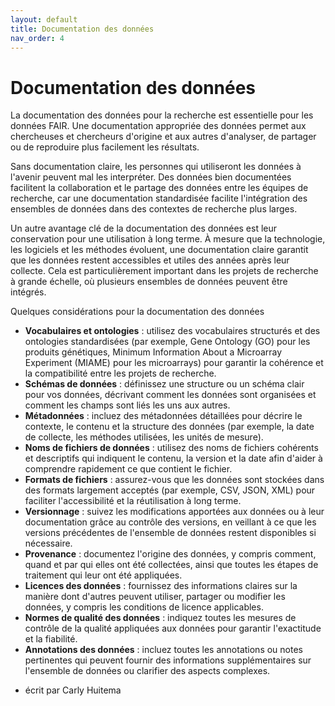 ```yaml
---
layout: default
title: Documentation des données
nav_order: 4
---
```


# Documentation des données

La documentation des données pour la recherche est essentielle pour les données FAIR. Une documentation appropriée des données permet aux chercheuses et chercheurs d'origine et aux autres d'analyser, de partager ou de reproduire plus facilement les résultats.

Sans documentation claire, les personnes qui utiliseront les données à l'avenir peuvent mal les interpréter. Des données bien documentées facilitent la collaboration et le partage des données entre les équipes de recherche, car une documentation standardisée facilite l'intégration des ensembles de données dans des contextes de recherche plus larges.

Un autre avantage clé de la documentation des données est leur conservation pour une utilisation à long terme. À mesure que la technologie, les logiciels et les méthodes évoluent, une documentation claire garantit que les données restent accessibles et utiles des années après leur collecte. Cela est particulièrement important dans les projets de recherche à grande échelle, où plusieurs ensembles de données peuvent être intégrés.

Quelques considérations pour la documentation des données

* **Vocabulaires et ontologies** : utilisez des vocabulaires structurés et des ontologies standardisées (par exemple, Gene Ontology (GO) pour les produits génétiques, Minimum Information About a Microarray Experiment (MIAME) pour les microarrays) pour garantir la cohérence et la compatibilité entre les projets de recherche.
* **Schémas de données** : définissez une structure ou un schéma clair pour vos données, décrivant comment les données sont organisées et comment les champs sont liés les uns aux autres.
* **Métadonnées** : incluez des métadonnées détaillées pour décrire le contexte, le contenu et la structure des données (par exemple, la date de collecte, les méthodes utilisées, les unités de mesure).
* **Noms de fichiers de données** : utilisez des noms de fichiers cohérents et descriptifs qui indiquent le contenu, la version et la date afin d'aider à comprendre rapidement ce que contient le fichier.
* **Formats de fichiers** : assurez-vous que les données sont stockées dans des formats largement acceptés (par exemple, CSV, JSON, XML) pour faciliter l'accessibilité et la réutilisation à long terme.
* **Versionnage** : suivez les modifications apportées aux données ou à leur documentation grâce au contrôle des versions, en veillant à ce que les versions précédentes de l'ensemble de données restent disponibles si nécessaire.
* **Provenance** : documentez l'origine des données, y compris comment, quand et par qui elles ont été collectées, ainsi que toutes les étapes de traitement qui leur ont été appliquées.
* **Licences des données** : fournissez des informations claires sur la manière dont d'autres peuvent utiliser, partager ou modifier les données, y compris les conditions de licence applicables.
* **Normes de qualité des données** : indiquez toutes les mesures de contrôle de la qualité appliquées aux données pour garantir l'exactitude et la fiabilité.
* **Annotations des données** : incluez toutes les annotations ou notes pertinentes qui peuvent fournir des informations supplémentaires sur l'ensemble de données ou clarifier des aspects complexes.

- écrit par Carly Huitema
